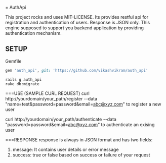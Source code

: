 = AuthApi

This project rocks and uses MIT-LICENSE. Its provides restful api for registration and authentication of users. Response is JSON only. This engine supposed to support you backend application by providing authentication mechanism.

## SETUP

Gemfile

```ruby
gem 'auth_api', git: 'https://github.com/vikashvikram/auth_api'
```

```console
rails g auth_api
rake db:migrate
```

===USE (SAMPLE CURL REQUEST)
curl http://yourdomain/your_path/register --data "name=test&password=password&email=abc@xyz.com" to register a new user

curl http://yourdomain/your_path/authenticate --data "password=password&email=abc@xyz.com" to authenticate an exising user

===RESPONSE
response is always in JSON format and has two fields: 

1) message: It contains user details or error message
2) success: true or false based on success or failure of your request
